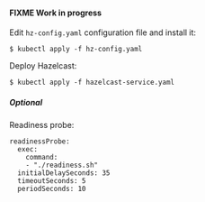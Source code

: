 #### FIXME Work in progress

Edit `hz-config.yaml` configuration file and install it:

    $ kubectl apply -f hz-config.yaml

Deploy Hazelcast:

    $ kubectl apply -f hazelcast-service.yaml

##### Optional

Readiness probe:

    readinessProbe:
      exec:
        command:
        - "./readiness.sh"
      initialDelaySeconds: 35
      timeoutSeconds: 5
      periodSeconds: 10
